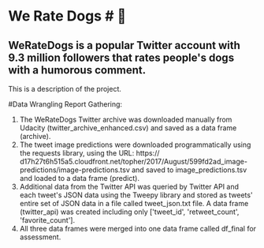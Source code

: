 # We Rate Dogs # 🐶

## WeRateDogs is a popular Twitter account with 9.3 million followers that rates people's dogs with a humorous comment. 

This is a description of the project.

#Data Wrangling Report Gathering:

1. The WeRateDogs Twitter archive was downloaded manually from Udacity (twitter_archive_enhanced.csv) and saved as a data frame (archive).
2. The tweet image predictions were downloaded programmatically using the requests library, using the URL: https:// d17h27t6h515a5.cloudfront.net/topher/2017/August/599fd2ad_image- predictions/image-predictions.tsv and saved to image_predictions.tsv and loaded to a data frame (predict).
3. Additional data from the Twitter API was queried by Twitter API and each tweet's JSON data using the Tweepy library and stored as tweets' entire set of JSON data in a file called tweet_json.txt file. A data frame (twitter_api) was created including only ['tweet_id', 'retweet_count', 'favorite_count'].
4. All three data frames were merged into one data frame called df_final for assessment.

